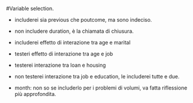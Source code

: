 #Variable selection.

* includerei sia previous che poutcome, ma sono indeciso.

* non includere duration, è la chiamata di chiusura.

* includerei effetto di interazione tra age e marital

* testeri effetto di interazione tra age e job

* testerei interazione tra loan e housing

* non testerei interazione tra job e education, le includerei tutte e due.

* month: non so se includerlo per i problemi di volumi, va fatta riflessione più approfondita.


